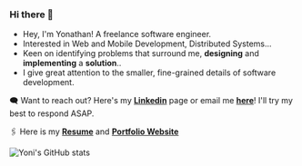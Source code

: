 ### Hi there 👋

- Hey, I'm Yonathan! A freelance software engineer.
- Interested in Web and Mobile Development, Distributed Systems...
- Keen on identifying problems that surround me, **designing** and **implementing** a **solution**..
- I give great attention to the smaller, fine-grained details of software development.

🗨️ Want to reach out? Here's my [**Linkedin**](https://www.linkedin.com/in/yonitanosie/) page or email me [**here**](mailto:yonit.anosie@gmail.com)! I'll try my best to respond ASAP.

🖇️ Here is my [**Resume**](https://drive.google.com/file/d/1W2Cq_lLaBGyDqgmXiRCCKYP4f539Z0Ec/view?usp=share_link) and [**Portfolio Website**]()


![Yoni's GitHub stats](https://github-readme-stats.vercel.app/api?username=yonit1dev&count_private=true&hide=stars,contribs&show_icons=true&theme=github_dark)
